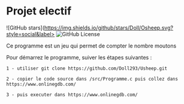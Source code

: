 # Projet electif

![GitHub stars](https://img.shields.io/github/stars/Doll/Osheep.svg?style=social&label>
![GitHub License](https://img.shields.io/github/license/Doll293/electif)

Ce programme est un jeu qui permet de compter le nombre moutons

Pour démarrez le programme, suiver les étapes suivantes :

	1 - utiliser git clone https://github.com/Doll293/Usheep.git

	2 - copier le code source dans /src/Programme.c puis collez dans https://www.onlinegdb.com/

	3 - puis executer dans https://www.onlinegdb.com/

